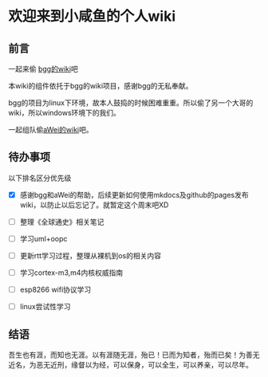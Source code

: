 # 欢迎来到小咸鱼的个人wiki

## 前言

一起来偷 [bgg的wiki](https://github.com/noodlefighter/wiki)吧

本wiki的组件依托于bgg的wiki项目，感谢bgg的无私奉献。

bgg的项目为linux下环境，故本人鼓捣的时候困难重重。所以偷了另一个大哥的wiki，所以windows环境下的我们。

一起组队偷[aWei的wiki](https://github.com/aW3ikun/wiki)吧。

## 待办事项

以下排名区分优先级

- [x] 感谢bgg和aWei的帮助，后续更新如何使用mkdocs及github的pages发布wiki，以防止以后忘记了。就暂定这个周末吧XD

- [ ] 整理《全球通史》相关笔记

- [ ] 学习uml+oopc

- [ ] 更新rtt学习过程，整理从裸机到os的相关内容

- [ ] 学习cortex-m3,m4内核权威指南

- [ ] esp8266 wifi协议学习

- [ ] linux尝试性学习

  

## 结语

吾生也有涯，而知也无涯。以有涯随无涯，殆已！已而为知者，殆而已矣！为善无近名，为恶无近刑，缘督以为经，可以保身，可以全生，可以养亲，可以尽年。

